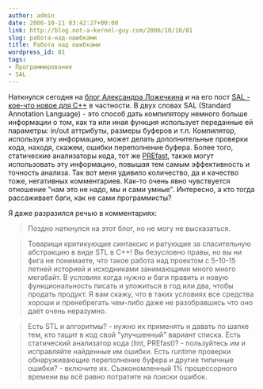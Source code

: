 ```yaml
---
author: admin
date: 2006-10-11 03:42:27+00:00
link: http://blog.not-a-kernel-guy.com/2006/10/10/81
slug: работа-над-ошибками
title: Работа над ошибками
wordpress_id: 81
tags:
- Программирование
- SAL
---
```


Наткнулся сегодня на [блог Александра Ложечкина](http://blogs.gotdotnet.ru/personal/allo/default.aspx) и на его пост [SAL - кое-что новое для С++](http://blogs.gotdotnet.ru/personal/allo/PermaLink.aspx?guid=c4109f02-87fc-421d-b322-34b2f7ce4719) в частности. В двух словах SAL (Standard Annotation Language) - это способ дать компилятору немного больше информации о том, как та или иная функция использует переданные ей параметры: in/out аттрибуты, размеры буферов и т.п. Компилятор, используя эту информацию, может делать дополнительные проверки кода, находя, скажем, ошибки переполнение буфера. Более того, статические анализаторы кода, тот же [PREfast](http://www.microsoft.com/whdc/devtools/tools/PREfast.mspx), также могут использовать эту информацию, повышая тем самым эффективность и точность анализа. Так вот меня удивило количество, да и качество тоже, негативных комментариев. Как-то очень явно чувствуется отношение "нам это не надо, мы и сами умные". Интересно, а кто тогда рассаживает баги, как не сами программисты?

Я даже разразился речью в комментариях:

> Поздно наткнулся на этот блог, но не могу не высказаться.

> Товарищи критикующие синтаксис и ратующие за спасительную абстракцию в виде STL в C++! Вы безусловно правы, но вы ни фига не понимаете, что такое работа над проектом с 5-10-15 летней историей и исходниками занимающими много много мегабайт. В условиях когда нужно и баги править и новую функциональность писать и уложиться в год или два, чтобы продать продукт. Я вам скажу, что в таких условиях все средства хороши и пренебрегать чем-либо даже не разобравшись что оно даёт очень неразумно. 

> Есть STL и алгоритмы? - нужно их применять и давать по шапке тем, кто тащит в код свой "улучшенный" вариант списка. Есть статический анализатор кода (lint, PREfast)? - пользуйтесь им и исправляйте найденные им ошибки. Есть runtime проверки обнаруживающие переполнение буфера и другие типичные ошибки? - включите их. Съэкономленный 1% процессорного времени вы всё равно потратите на поиски ошибок.
